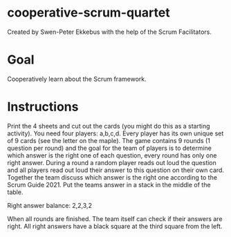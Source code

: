 # cooperative-scrum-quartet

Created by Swen-Peter Ekkebus with the help of the Scrum Facilitators.

# Goal
Cooperatively learn about the Scrum framework.

# Instructions
Print the 4 sheets and cut out the cards (you might do this as a starting activity). You need four players: a,b,c,d. Every player has its own unique set of 9 cards (see the letter on the maple). The game contains 9 rounds (1 question per round) and the goal for the team of players is to determine which answer is the right one of each question, every round has only one right answer. During a round a random player reads out loud the question and all players read out loud their answer to this question on their own card. Together the team discuss which answer is the right one according to the Scrum Guide 2021. Put the teams answer in a stack in the middle of the table.

Right answer balance: 2,2,3,2

When all rounds are finished. The team itself can check if their answers are right. All right answers have a black square at the third square from the left.